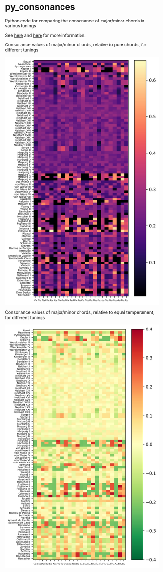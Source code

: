 # py_consonances
Python code for comparing the consonance of major/minor chords in various tunings

See [here](https://alpof.wordpress.com/2015/04/05/consonance-calculations-1/) and
[here](https://alpof.wordpress.com/2015/10/11/consonance-calculations-2-tunings/)
for more information.

Consonance values of major/minor chords, relative to pure chords, for different tunings

![consonance_table](consonance_table.jpg)

Consonance values of major/minor chords, relative to equal temperament, for different tunings

![consonance_table_bis](consonance_table_bis.jpg)
